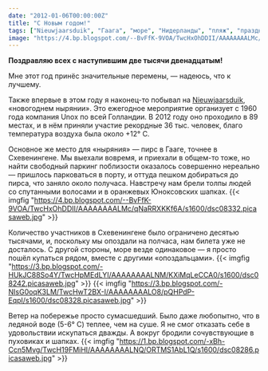 ```yaml
---
date: "2012-01-06T00:00:00Z"
title: "С Новым годом!"
tags: ["Nieuwjaarsduik", "Гаага", "море", "Нидерланды", "пляж", "праздники"]
image: "https://4.bp.blogspot.com/--BvFfK-9VOA/TwcHxOhDDII/AAAAAAAALMc/qNaRRXKKf6A/s1600/dsc08332.picasaweb.jpg"
---
```


**Поздравляю всех с наступившим две тысячи двенадцатым!**

Мне этот год принёс значительные перемены, — надеюсь, что к лучшему.

<!--more-->

Также впервые в этом году я наконец-то побывал на [Nieuwjaarsduik](http://www.unox.nl/nl/event/nieuwjaarsduik), «новогоднем нырянии». Это ежегодное мероприятие организует с 1960 года компания Unox по всей Голландии. В 2012 году оно проходило в 89 местах, и в нём приняли участие рекордные 36 тыс. человек, благо температура воздуха была около +12° C.

Основное же место для «ныряния» — пирс в Гааге, точнее в Схевенингене. Мы выехали вовремя, и приехали в общем-то тоже, но найти свободный паркинг поблизости оказалось совершенно нереально — пришлось парковаться в порту, и оттуда пешком добираться до пирса, что заняло около получаса. Навстречу нам брели толпы людей со спутанными волосами и в оранжевых Юноксовских шапках.
{{< imgfig "https://4.bp.blogspot.com/--BvFfK-9VOA/TwcHxOhDDII/AAAAAAAALMc/qNaRRXKKf6A/s1600/dsc08332.picasaweb.jpg" >}}

Количество участников в Схевенингене было ограничено десятью тысячами, и, поскольку мы опоздали на полчаса, нам билета уже не досталось. С другой стороны, море везде одинаковое — я просто пошёл купаться рядом, вместе с другими «опоздальцами».
{{< imgfig "https://3.bp.blogspot.com/-HUkJC88So4Y/TwcHpMEdLYI/AAAAAAAALNM/KXiMqLeCCA0/s1600/dsc08242.picasaweb.jpg" >}}
{{< imgfig "https://3.bp.blogspot.com/-NIsG0oqK3LM/TwcHwT2BX-I/AAAAAAAALO8/pQHPdP-EqpI/s1600/dsc08328.picasaweb.jpg" >}}

Ветер на побережье просто сумасшедший. Было даже любопытно, что в ледяной воде (5-6° C) теплее, чем на суше. Я не смог отказать себе в удовольствии искупаться дважды. А вокруг бродили сочувствующие в пуховиках и шапках.
{{< imgfig "https://1.bp.blogspot.com/-xBh-Ccn5Mvg/TwcH19FMiHI/AAAAAAAALNQ/ORTMS1AbL1Q/s1600/dsc08286.picasaweb.jpg" >}}
